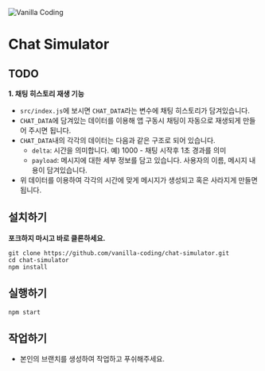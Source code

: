![Vanilla Coding](https://s3.ap-northeast-2.amazonaws.com/vanilla-coding/Assets/logo_regular%403x.png)

# Chat Simulator

## TODO

**1. 채팅 히스토리 재생 기능**
- `src/index.js`에 보시면 `CHAT_DATA`라는 변수에 채팅 히스토리가 담겨있습니다.
- `CHAT_DATA`에 담겨있는 데이터를 이용해 앱 구동시 채팅이 자동으로 재생되게 만들어 주시면 됩니다.
- `CHAT_DATA`내의 각각의 데이터는 다음과 같은 구조로 되어 있습니다.
  - `delta`: 시간을 의미합니다. 예) 1000 - 채팅 시작후 1초 경과를 의미
  - `payload`: 메시지에 대한 세부 정보를 담고 있습니다. 사용자의 이름, 메시지 내용이 담겨있습니다.
- 위 데이터를 이용하여 각각의 시간에 맞게 메시지가 생성되고 혹은 사라지게 만들면 됩니다.

## 설치하기

**포크하지 마시고 바로 클론하세요.**

```
git clone https://github.com/vanilla-coding/chat-simulator.git
cd chat-simulator
npm install
```

## 실행하기

```
npm start
```

## 작업하기

* 본인의 브랜치를 생성하여 작업하고 푸쉬해주세요.
